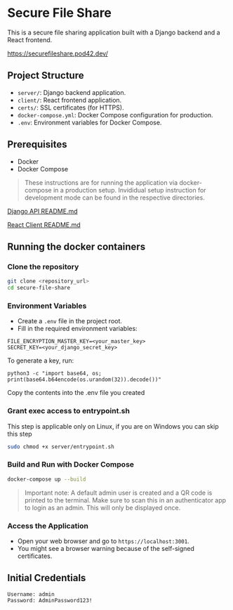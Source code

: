# Secure File Share

This is a secure file sharing application built with a Django backend and a React frontend.

https://securefileshare.pod42.dev/

## Project Structure

- `server/`: Django backend application.
- `client/`: React frontend application.
- `certs/`: SSL certificates (for HTTPS).
- `docker-compose.yml`: Docker Compose configuration for production.
- `.env`: Environment variables for Docker Compose.

## Prerequisites

- Docker
- Docker Compose

> These instructions are for running the application via docker-compose in a production setup. Invididual setup instruction for development mode can be found in the respective directories.

[Django API README.md](./server/README.md)

[React Client README.md](./client/README.md)

## Running the docker containers

### Clone the repository

```bash
git clone <repository_url>
cd secure-file-share
```

### Environment Variables

- Create a `.env` file in the project root.
- Fill in the required environment variables:

```
FILE_ENCRYPTION_MASTER_KEY=<your_master_key>
SECRET_KEY=<your_django_secret_key>
```

To generate a key, run:

`python3 -c "import base64, os; print(base64.b64encode(os.urandom(32)).decode())"`

Copy the contents into the .env file you created

### Grant exec access to entrypoint.sh

This step is applicable only on Linux, if you are on Windows you can skip this step

```bash
sudo chmod +x server/entrypoint.sh
```

### Build and Run with Docker Compose

```bash
docker-compose up --build
```

> Important note: A default admin user is created and a QR code is printed to the terminal. Make sure to scan this in an authenticator app to login as an admin. This will only be displayed once.

### Access the Application

- Open your web browser and go to `https://localhost:3001`.
- You might see a browser warning because of the self-signed certificates.

## Initial Credentials

```
Username: admin
Password: AdminPassword123!
```
